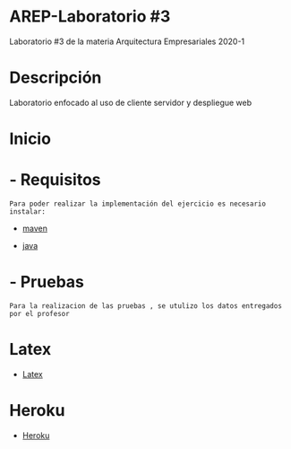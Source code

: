 # AREP-Laboratorio #3

Laboratorio #3 de la materia Arquitectura Empresariales 2020-1

# Descripción

Laboratorio enfocado al uso de cliente servidor y despliegue web

# Inicio
  # - Requisitos
    Para poder realizar la implementación del ejercicio es necesario instalar:
   * [maven]

   * [java]
    
  # - Pruebas
    Para la realizacion de las pruebas , se utulizo los datos entregados por el profesor
 
 # Latex
   * [Latex]
   
 # Heroku
   * [Heroku]
  
     
     
     
[maven]: <https://maven.apache.org/>
[java]: <https://www.java.com/es/download/>   
[Latex]:  <https://www.overleaf.com/read/vhmkqscvwbhk>
[Heroku]: <https://peaceful-sands-20735.herokuapp.com>
